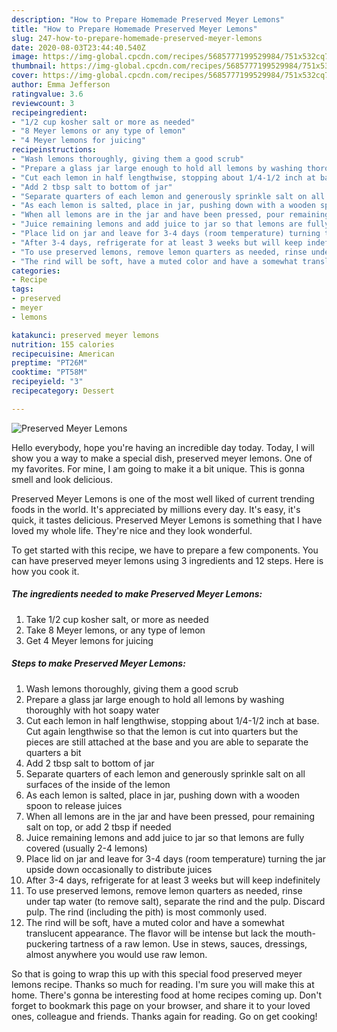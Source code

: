 ```yaml
---
description: "How to Prepare Homemade Preserved Meyer Lemons"
title: "How to Prepare Homemade Preserved Meyer Lemons"
slug: 247-how-to-prepare-homemade-preserved-meyer-lemons
date: 2020-08-03T23:44:40.540Z
image: https://img-global.cpcdn.com/recipes/5685777199529984/751x532cq70/preserved-meyer-lemons-recipe-main-photo.jpg
thumbnail: https://img-global.cpcdn.com/recipes/5685777199529984/751x532cq70/preserved-meyer-lemons-recipe-main-photo.jpg
cover: https://img-global.cpcdn.com/recipes/5685777199529984/751x532cq70/preserved-meyer-lemons-recipe-main-photo.jpg
author: Emma Jefferson
ratingvalue: 3.6
reviewcount: 3
recipeingredient:
- "1/2 cup kosher salt or more as needed"
- "8 Meyer lemons or any type of lemon"
- "4 Meyer lemons for juicing"
recipeinstructions:
- "Wash lemons thoroughly, giving them a good scrub"
- "Prepare a glass jar large enough to hold all lemons by washing thoroughly with hot soapy water"
- "Cut each lemon in half lengthwise, stopping about 1/4-1/2 inch at base. Cut again lengthwise so that the lemon is cut into quarters but the pieces are still attached at the base and you are able to separate the quarters a bit"
- "Add 2 tbsp salt to bottom of jar"
- "Separate quarters of each lemon and generously sprinkle salt on all surfaces of the inside of the lemon"
- "As each lemon is salted, place in jar, pushing down with a wooden spoon to release juices"
- "When all lemons are in the jar and have been pressed, pour remaining salt on top, or add 2 tbsp if needed"
- "Juice remaining lemons and add juice to jar so that lemons are fully covered (usually 2-4 lemons)"
- "Place lid on jar and leave for 3-4 days (room temperature) turning the jar upside down occasionally to distribute juices"
- "After 3-4 days, refrigerate for at least 3 weeks but will keep indefinitely"
- "To use preserved lemons, remove lemon quarters as needed, rinse under tap water (to remove salt), separate the rind and the pulp. Discard pulp. The rind (including the pith) is most commonly used."
- "The rind will be soft, have a muted color and have a somewhat translucent appearance. The flavor will be intense but lack the mouth-puckering tartness of a raw lemon. Use in stews, sauces, dressings, almost anywhere you would use raw lemon."
categories:
- Recipe
tags:
- preserved
- meyer
- lemons

katakunci: preserved meyer lemons 
nutrition: 155 calories
recipecuisine: American
preptime: "PT26M"
cooktime: "PT58M"
recipeyield: "3"
recipecategory: Dessert

---
```



![Preserved Meyer Lemons](https://img-global.cpcdn.com/recipes/5685777199529984/751x532cq70/preserved-meyer-lemons-recipe-main-photo.jpg)

Hello everybody, hope you're having an incredible day today. Today, I will show you a way to make a special dish, preserved meyer lemons. One of my favorites. For mine, I am going to make it a bit unique. This is gonna smell and look delicious.

Preserved Meyer Lemons is one of the most well liked of current trending foods in the world. It's appreciated by millions every day. It's easy, it's quick, it tastes delicious. Preserved Meyer Lemons is something that I have loved my whole life. They're nice and they look wonderful.




To get started with this recipe, we have to prepare a few components. You can have preserved meyer lemons using 3 ingredients and 12 steps. Here is how you cook it.

<!--inarticleads1-->

##### The ingredients needed to make Preserved Meyer Lemons:

1. Take 1/2 cup kosher salt, or more as needed
1. Take 8 Meyer lemons, or any type of lemon
1. Get 4 Meyer lemons for juicing




<!--inarticleads2-->

##### Steps to make Preserved Meyer Lemons:

1. Wash lemons thoroughly, giving them a good scrub
1. Prepare a glass jar large enough to hold all lemons by washing thoroughly with hot soapy water
1. Cut each lemon in half lengthwise, stopping about 1/4-1/2 inch at base. Cut again lengthwise so that the lemon is cut into quarters but the pieces are still attached at the base and you are able to separate the quarters a bit
1. Add 2 tbsp salt to bottom of jar
1. Separate quarters of each lemon and generously sprinkle salt on all surfaces of the inside of the lemon
1. As each lemon is salted, place in jar, pushing down with a wooden spoon to release juices
1. When all lemons are in the jar and have been pressed, pour remaining salt on top, or add 2 tbsp if needed
1. Juice remaining lemons and add juice to jar so that lemons are fully covered (usually 2-4 lemons)
1. Place lid on jar and leave for 3-4 days (room temperature) turning the jar upside down occasionally to distribute juices
1. After 3-4 days, refrigerate for at least 3 weeks but will keep indefinitely
1. To use preserved lemons, remove lemon quarters as needed, rinse under tap water (to remove salt), separate the rind and the pulp. Discard pulp. The rind (including the pith) is most commonly used.
1. The rind will be soft, have a muted color and have a somewhat translucent appearance. The flavor will be intense but lack the mouth-puckering tartness of a raw lemon. Use in stews, sauces, dressings, almost anywhere you would use raw lemon.




So that is going to wrap this up with this special food preserved meyer lemons recipe. Thanks so much for reading. I'm sure you will make this at home. There's gonna be interesting food at home recipes coming up. Don't forget to bookmark this page on your browser, and share it to your loved ones, colleague and friends. Thanks again for reading. Go on get cooking!
